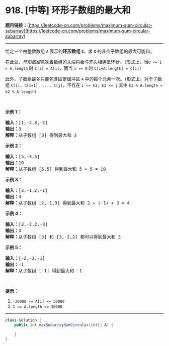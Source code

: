 # 918. [中等] 环形子数组的最大和

**题目链接：**[https://leetcode-cn.com/problems/maximum-sum-circular-subarray](https://leetcode-cn.com/problems/maximum-sum-circular-subarray)

---

<div class="content__1Y2H">
 <div class="notranslate">
  <p>给定一个由整数数组 <code>A</code>&nbsp;表示的<strong>环形数组 <code>C</code></strong>，求 <code><strong>C</strong></code>&nbsp;的非空子数组的最大可能和。</p> 
  <p>在此处，<em>环形数组</em>意味着数组的末端将会与开头相连呈环状。（形式上，当<code>0 &lt;= i &lt; A.length</code>&nbsp;时&nbsp;<code>C[i] = A[i]</code>，而当&nbsp;<code>i &gt;= 0</code>&nbsp;时&nbsp;<code>C[i+A.length] = C[i]</code>）</p> 
  <p>此外，子数组最多只能包含固定缓冲区 <code>A</code>&nbsp;中的每个元素一次。（形式上，对于子数组&nbsp;<code>C[i], C[i+1], ..., C[j]</code>，不存在&nbsp;<code>i &lt;= k1, k2 &lt;= j</code>&nbsp;其中&nbsp;<code>k1 % A.length&nbsp;= k2 % A.length</code>）</p> 
  <p>&nbsp;</p> 
  <p><strong>示例 1：</strong></p> 
  <pre class="language-text"><strong>输入：</strong>[1,-2,3,-2]
<strong>输出：</strong>3
<strong>解释：</strong>从子数组 [3] 得到最大和 3
</pre> 
  <p><strong>示例 2：</strong></p> 
  <pre class="language-text"><strong>输入：</strong>[5,-3,5]
<strong>输出：</strong>10
<strong>解释：</strong>从子数组 [5,5] 得到最大和 5 + 5 = 10
</pre> 
  <p><strong>示例 3：</strong></p> 
  <pre class="language-text"><strong>输入：</strong>[3,-1,2,-1]
<strong>输出：</strong>4
<strong>解释：</strong>从子数组 [2,-1,3] 得到最大和 2 + (-1) + 3 = 4
</pre> 
  <p><strong>示例 4：</strong></p> 
  <pre class="language-text"><strong>输入：</strong>[3,-2,2,-3]
<strong>输出：</strong>3
<strong>解释：</strong>从子数组 [3] 和 [3,-2,2] 都可以得到最大和 3
</pre> 
  <p><strong>示例 5：</strong></p> 
  <pre class="language-text"><strong>输入：</strong>[-2,-3,-1]
<strong>输出：</strong>-1
<strong>解释：</strong>从子数组 [-1] 得到最大和 -1
</pre> 
  <p>&nbsp;</p> 
  <p><strong>提示：</strong></p> 
  <ol> 
   <li><code>-30000 &lt;= A[i] &lt;= 30000</code></li> 
   <li><code>1 &lt;= A.length &lt;= 30000</code></li> 
  </ol> 
 </div>
</div>

---

```java
class Solution {
    public int maxSubarraySumCircular(int[] A) {
        
    }
}
```